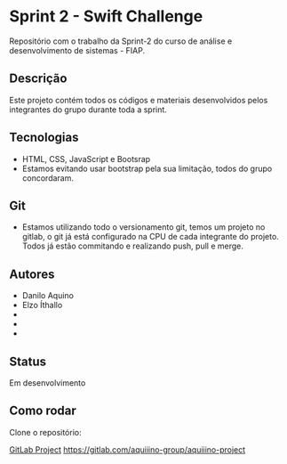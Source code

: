 # Sprint 2 - Swift Challenge
Repositório com o trabalho da Sprint-2 do curso de análise e desenvolvimento de sistemas - FIAP.

## Descrição
Este projeto contém todos os códigos e materiais desenvolvidos pelos integrantes do grupo durante toda a sprint.

## Tecnologias
- HTML, CSS, JavaScript e Bootsrap
- Estamos evitando usar bootstrap pela sua limitação, todos do grupo concordaram.

## Git
- Estamos utilizando todo o versionamento git, temos um projeto no gitlab, o git já está configurado na CPU de cada integrante do projeto. Todos já estão commitando e realizando push, pull e merge.

## Autores
- Danilo Aquino
- Elzo Íthallo
-
-
-

## Status
Em desenvolvimento

## Como rodar
Clone o repositório:

[GitLab Project]() https://gitlab.com/aquiiino-group/aquiiino-project
